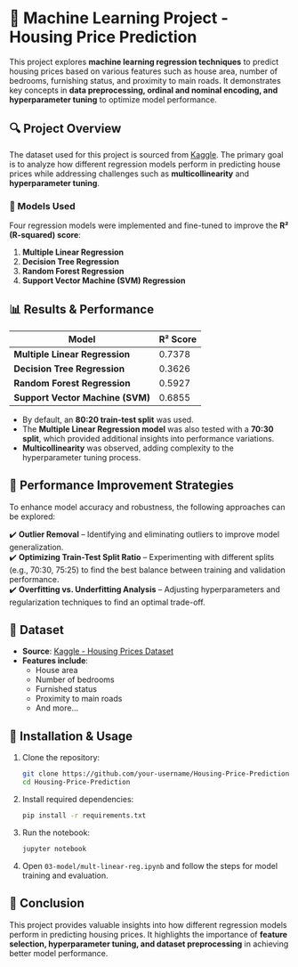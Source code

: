 # 🏡 Machine Learning Project - Housing Price Prediction  

This project explores **machine learning regression techniques** to predict housing prices based on various features such as house area, number of bedrooms, furnishing status, and proximity to main roads. It demonstrates key concepts in **data preprocessing, ordinal and nominal encoding, and hyperparameter tuning** to optimize model performance.  

## 🔍 Project Overview  

The dataset used for this project is sourced from [Kaggle](https://www.kaggle.com/datasets/yasserh/housing-prices-dataset). The primary goal is to analyze how different regression models perform in predicting house prices while addressing challenges such as **multicollinearity** and **hyperparameter tuning**.  

### 🏰 Models Used  

Four regression models were implemented and fine-tuned to improve the **R² (R-squared) score**:  

1. **Multiple Linear Regression**  
2. **Decision Tree Regression**  
3. **Random Forest Regression**  
4. **Support Vector Machine (SVM) Regression**  

## 📊 Results & Performance  

| Model                        | R² Score  |
|------------------------------|----------|
| **Multiple Linear Regression** | 0.7378 |
| **Decision Tree Regression**  | 0.3626   |
| **Random Forest Regression**  | 0.5927   |
| **Support Vector Machine (SVM)** | 0.6855   |

- By default, an **80:20 train-test split** was used.  
- The **Multiple Linear Regression model** was also tested with a **70:30 split**, which provided additional insights into performance variations.  
- **Multicollinearity** was observed, adding complexity to the hyperparameter tuning process.  

## 🚀 Performance Improvement Strategies  

To enhance model accuracy and robustness, the following approaches can be explored:  

✔️ **Outlier Removal** – Identifying and eliminating outliers to improve model generalization.  
✔️ **Optimizing Train-Test Split Ratio** – Experimenting with different splits (e.g., 70:30, 75:25) to find the best balance between training and validation performance.  
✔️ **Overfitting vs. Underfitting Analysis** – Adjusting hyperparameters and regularization techniques to find an optimal trade-off.  

## 💂️ Dataset  

- **Source**: [Kaggle - Housing Prices Dataset](https://www.kaggle.com/datasets/yasserh/housing-prices-dataset)  
- **Features include**:  
  - House area  
  - Number of bedrooms  
  - Furnished status  
  - Proximity to main roads  
  - And more...  

## 🔧 Installation & Usage  

1. Clone the repository:  
   ```bash
   git clone https://github.com/your-username/Housing-Price-Prediction.git
   cd Housing-Price-Prediction
   ```
2. Install required dependencies:  
   ```bash
   pip install -r requirements.txt
   ```
3. Run the notebook:  
   ```bash
   jupyter notebook
   ```
4. Open `03-model/mult-linear-reg.ipynb` and follow the steps for model training and evaluation.  

## 📌 Conclusion  

This project provides valuable insights into how different regression models perform in predicting housing prices. It highlights the importance of **feature selection, hyperparameter tuning, and dataset preprocessing** in achieving better model performance.  
